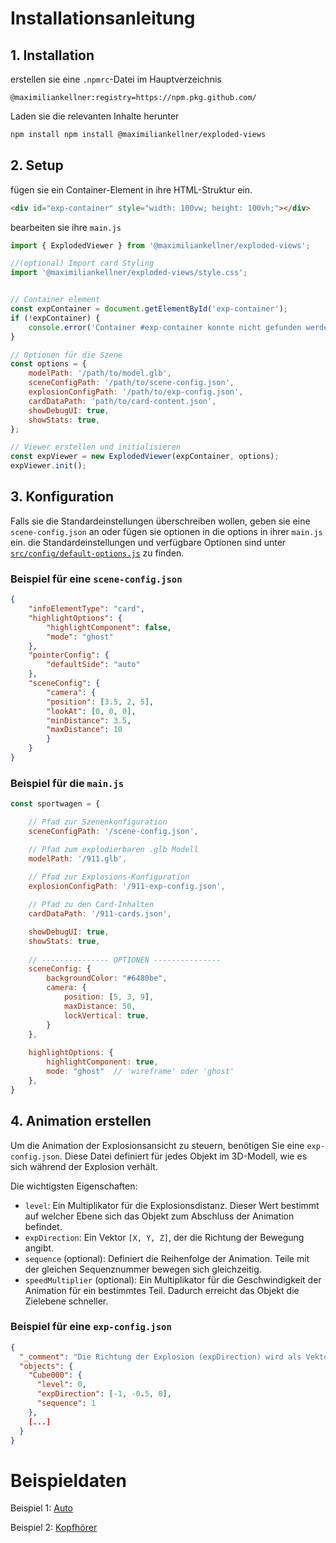 # Installationsanleitung

## 1. Installation

erstellen sie eine `.npmrc`-Datei im Hauptverzeichnis
```
@maximiliankellner:registry=https://npm.pkg.github.com/
```

Laden sie die relevanten Inhalte herunter
```sh
npm install npm install @maximiliankellner/exploded-views
```

## 2. Setup

fügen sie ein Container-Element in ihre HTML-Struktur ein.
```html
<div id="exp-container" style="width: 100vw; height: 100vh;"></div>
```

bearbeiten sie ihre `main.js`
```js
import { ExplodedViewer } from '@maximiliankellner/exploded-views';

//(optional) Import card Styling
import '@maximiliankellner/exploded-views/style.css';


// Container element
const expContainer = document.getElementById('exp-container');
if (!expContainer) {
    console.error('Container #exp-container konnte nicht gefunden werden.');
}

// Optionen für die Szene
const options = {
    modelPath: '/path/to/model.glb',
    sceneConfigPath: '/path/to/scene-config.json',
    explosionConfigPath: '/path/to/exp-config.json',
    cardDataPath: 'path/to/card-content.json',
    showDebugUI: true,
    showStats: true,
};

// Viewer erstellen und initialisieren
const expViewer = new ExplodedViewer(expContainer, options);
expViewer.init();
```

## 3. Konfiguration
Falls sie die Standardeinstellungen  überschreiben wollen, geben sie eine `scene-config.json` an oder fügen sie optionen in die options in ihrer `main.js` ein. die Standardeinstellungen und verfügbare Optionen sind unter [`src/config/default-options.js`](https://github.com/MaximilianKellner/exploded-views-web-praxis-projekt/blob/main/Prototyp/src/config/default-options.js) zu finden.

### Beispiel für eine `scene-config.json`

```json
{
    "infoElementType": "card",
    "highlightOptions": {
        "highlightComponent": false,
        "mode": "ghost"
    },
    "pointerConfig": {
        "defaultSide": "auto"
    },
    "sceneConfig": {
        "camera": {
        "position": [3.5, 2, 5],
        "lookAt": [0, 0, 0],
        "minDistance": 3.5,
        "maxDistance": 10
        }
    }
}
```

### Beispiel für die `main.js` 

```js
const sportwagen = {

    // Pfad zur Szenenkonfiguration
    sceneConfigPath: '/scene-config.json', 

    // Pfad zum explodierbaren .glb Modell
    modelPath: '/911.glb', 
    
    // Pfad zur Explosions-Konfiguration
    explosionConfigPath: '/911-exp-config.json',

    // Pfad zu den Card-Inhalten
    cardDataPath: '/911-cards.json',

    showDebugUI: true,
    showStats: true,
    
    // --------------- OPTIONEN ---------------
    sceneConfig: {
        backgroundColor: "#6480be",
        camera: {
            position: [5, 3, 9],
            maxDistance: 50,
            lockVertical: true,
        }
    },
    
    highlightOptions: {
        highlightComponent: true,
        mode: "ghost"  // 'wireframe' oder 'ghost'
    },
}
```

## 4. Animation erstellen

Um die Animation der Explosionsansicht zu steuern, benötigen Sie eine `exp-config.json`. Diese Datei definiert für jedes Objekt im 3D-Modell, wie es sich während der Explosion verhält.

Die wichtigsten Eigenschaften:
- `level`: Ein Multiplikator für die Explosionsdistanz. Dieser Wert bestimmt auf welcher Ebene sich das Objekt zum Abschluss der Animation befindet.
- `expDirection`: Ein Vektor `[X, Y, Z]`, der die Richtung der Bewegung angibt.
- `sequence` (optional): Definiert die Reihenfolge der Animation. Teile mit der gleichen Sequenznummer bewegen sich gleichzeitig.
- `speedMultiplier` (optional): Ein Multiplikator für die Geschwindigkeit der Animation für ein bestimmtes Teil. Dadurch erreicht das Objekt die Zielebene schneller.

### Beispiel für eine `exp-config.json`

```json
{
  "_comment": "Die Richtung der Explosion (expDirection) wird als Vektor [X, Y, Z] angegeben.",
  "objects": {
    "Cube000": {
      "level": 0,
      "expDirection": [-1, -0.5, 0],
      "sequence": 1
    },
    [...]
  }
}
```

# Beispieldaten

Beispiel 1: [Auto](https://github.com/MaximilianKellner/exploded-views-web-praxis-projekt/tree/main/Prototyp/public/car)

Beispiel 2: [Kopfhörer](https://github.com/MaximilianKellner/exploded-views-web-praxis-projekt/tree/main/Prototyp/public/kopfhoerer)
